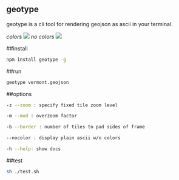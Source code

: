 geotype
---

geotype is a cli tool for rendering geojson as ascii in your terminal.

*colors*
![](https://dl.dropbox.com/s/pd6ewtiuazatwd8/Screenshot%202015-03-12%2000.39.18.png?dl=0)
*no colors*
![](https://dl.dropbox.com/s/m4pq6wqej2hbuhq/Screenshot%202015-03-12%2000.41.56.png?dl=0)

##install

```sh
npm install geotype -g
```

##run

```sh
geotype vermont.geojson
```

##options

```sh
-z --zoom : specify fixed tile zoom level

-m --mod : overzoom factor

-b --border : number of tiles to pad sides of frame

--nocolor : display plain ascii w/o colors

-h --help: show docs
```

##test

```sh
sh ./test.sh
```